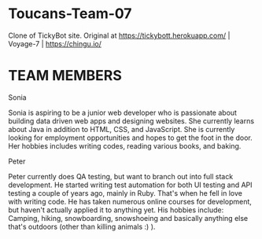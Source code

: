 # Toucans-Team-07
Clone of TickyBot site. Original at https://tickybott.herokuapp.com/ | Voyage-7 | https://chingu.io/


TEAM MEMBERS
=================

Sonia

Sonia is aspiring to be a junior web developer who is passionate about building data driven web apps and designing websites. She currently learns about Java in addition to HTML, CSS, and JavaScript. She is currently looking for employment opportunities and hopes to get the foot in the door. 
Her hobbies includes writing codes, reading various books, and baking.  

Peter 

Peter currently does QA testing, but want to branch out into full stack development. He started writing test automation for both UI testing and API testing a couple of years ago, mainly in Ruby. That's when he fell in love with writing code. He has taken numerous online courses for development, but haven't actually applied it to anything yet.
His hobbies include: Camping, hiking, snowboarding, snowshoeing and basically anything else that's outdoors (other than killing animals :) ). 
